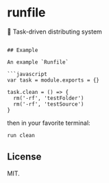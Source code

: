 # runfile

🚧 Task-driven distributing system

```

## Example

An example `Runfile`

```javascript
var task = module.exports = {}

task.clean = () => {
  rm('-rf', 'testFolder')
  rm('-rf', 'testSource')
}
```

then in your favorite terminal:

```bash
run clean
```

## License

MIT.
